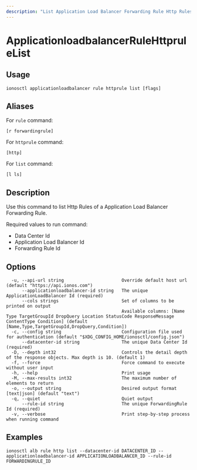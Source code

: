 ```yaml
---
description: "List Application Load Balancer Forwarding Rule Http Rules"
---
```


# ApplicationloadbalancerRuleHttpruleList

## Usage

```text
ionosctl applicationloadbalancer rule httprule list [flags]
```

## Aliases

For `rule` command:

```text
[r forwardingrule]
```

For `httprule` command:

```text
[http]
```

For `list` command:

```text
[l ls]
```

## Description

Use this command to list Http Rules of a Application Load Balancer Forwarding Rule.

Required values to run command:

* Data Center Id
* Application Load Balancer Id
* Forwarding Rule Id

## Options

```text
  -u, --api-url string                      Override default host url (default "https://api.ionos.com")
      --applicationloadbalancer-id string   The unique ApplicationLoadBalancer Id (required)
      --cols strings                        Set of columns to be printed on output 
                                            Available columns: [Name Type TargetGroupId DropQuery Location StatusCode ResponseMessage ContentType Condition] (default [Name,Type,TargetGroupId,DropQuery,Condition])
  -c, --config string                       Configuration file used for authentication (default "$XDG_CONFIG_HOME/ionosctl/config.json")
      --datacenter-id string                The unique Data Center Id (required)
  -D, --depth int32                         Controls the detail depth of the response objects. Max depth is 10. (default 1)
  -f, --force                               Force command to execute without user input
  -h, --help                                Print usage
  -M, --max-results int32                   The maximum number of elements to return
  -o, --output string                       Desired output format [text|json] (default "text")
  -q, --quiet                               Quiet output
      --rule-id string                      The unique ForwardingRule Id (required)
  -v, --verbose                             Print step-by-step process when running command
```

## Examples

```text
ionosctl alb rule http list --datacenter-id DATACENTER_ID --applicationloadbalancer-id APPLICATIONLOADBALANCER_ID --rule-id FORWARDINGRULE_ID
```

